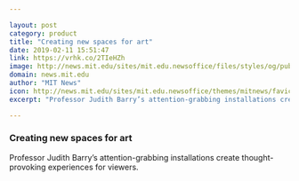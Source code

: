 ```yaml
---

layout: post
category: product
title: "Creating new spaces for art"
date: 2019-02-11 15:51:47
link: https://vrhk.co/2TIeHZh
image: http://news.mit.edu/sites/mit.edu.newsoffice/files/styles/og/public/images/2019/MIT-Barry-01.jpg
domain: news.mit.edu
author: "MIT News"
icon: http://news.mit.edu/sites/mit.edu.newsoffice/themes/mitnews/favicon.ico
excerpt: "Professor Judith Barry’s attention-grabbing installations create thought-provoking experiences for viewers."

---
```


### Creating new spaces for art

Professor Judith Barry’s attention-grabbing installations create thought-provoking experiences for viewers.